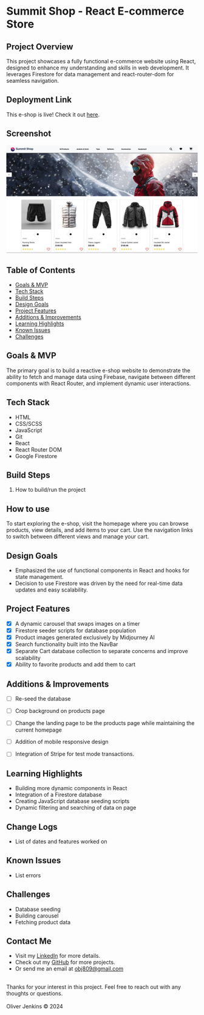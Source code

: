 # Summit Shop - React E-commerce Store


## Project Overview
This project showcases a fully functional e-commerce website using React, designed to enhance my understanding and skills in web development. It leverages Firestore for data management and react-router-dom for seamless navigation.


## Deployment Link
This e-shop is live! Check it out [here](https://react-ecommerce-store-project.netlify.app/).

## Screenshot
![E-shop Homepage](public/summit-shop-project-screenshot.png)


## Table of Contents
- [Goals & MVP](#goals--MVP)
- [Tech Stack](#tech-stack)
- [Build Steps](#build-steps)
- [Design Goals](#design-goals)
- [Project Features](#project-features)
- [Additions & Improvements](#additions--improvements)
- [Learning Highlights](#learning-highlights)
- [Known Issues](#known-issues)
- [Challenges](#challenges)


## Goals & MVP
The primary goal is to build a reactive e-shop website to demonstrate the ability to fetch and manage data using Firebase, navigate between different components with React Router, and implement dynamic user interactions.


## Tech Stack
- HTML
- CSS/SCSS
- JavaScript
- Git
- React
- React Router DOM
- Google Firestore


## Build Steps
1. How to build/run the project


## How to use
To start exploring the e-shop, visit the homepage where you can browse products, view details, and add items to your cart. Use the navigation links to switch between different views and manage your cart.


## Design Goals
- Emphasized the use of functional components in React and hooks for state management. 
- Decision to use Firestore was driven by the need for real-time data updates and easy scalability.

## Project Features
- [x] A dynamic carousel that swaps images on a timer
- [x] Firestore seeder scripts for database population
- [x] Product images generated exclusively by Midjourney AI
- [x] Search functionality built into the NavBar
- [x] Separate Cart database collection to separate concerns and improve scalability
- [x] Ability to favorite products and add them to cart

## Additions & Improvements
- [ ] Re-seed the database
- [ ] Crop background on products page
- [ ] Change the landing page to be the products page while maintaining the current homepage
- [ ] Addition of mobile responsive design
- [ ] Integration of Stripe for test mode transactions.


## Learning Highlights
- Building more dynamic components in React
- Integration of a Firestore database
- Creating JavaScript database seeding scripts
- Dynamic filtering and searching of data on page 


## Change Logs
- List of dates and features worked on 


## Known Issues
- List errors


## Challenges
- Database seeding 
- Building carousel 
- Fetching product data


## Contact Me
- Visit my [LinkedIn](https://www.linkedin.com/in/obj809/) for more details.
- Check out my [GitHub](https://github.com/cyberforge1) for more projects.
- Or send me an email at obj809@gmail.com
<br />
Thanks for your interest in this project. Feel free to reach out with any thoughts or questions.
<br />
<br />
Oliver Jenkins © 2024
